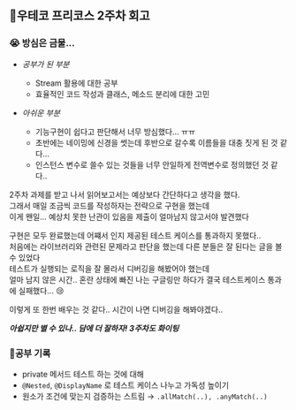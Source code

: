 ## :running:우테코 프리코스 2주차 회고

### **:sob: 방심은 금물...**

- *공부가 된 부분*
	- Stream 활용에 대한 공부
	- 효율적인 코드 작성과 클래스, 메소드 분리에 대한 고민
	

- *아쉬운 부분*
	- 기능구현이 쉽다고 판단해서 너무 방심했다... ㅠㅠ
	- 초반에는 네이밍에 신경을 썻는데 후반으로 갈수록 이름들을 대충 짓게 된 것 같다...
	- 인스턴스 변수로 쓸수 있는 것들을 너무 안일하게 전역변수로 정의했던 것 같다..


 2주차 과제를 받고 나서 읽어보고서는 예상보다 간단하다고 생각을 했다.<br>
그래서 매일 조금씩 코드를 작성하자는 전략으로 구현을 했는데<br>
이게 왠일... 예상치 못한 난관이 있음을 제출이 얼마남지 않고서야 발견했다<br>


 구현은 모두 완료했는데 어쨰서 인지 제공된 테스트 케이스를 통과하지 못했다..<br>
처음에는 라이브러리와 관련된 문제라고 판단을 했는데 다른 분들은 잘 된다는 글을 볼 수 있었다<br>
테스트가 실행되는 로직을 잘 몰라서 디버깅을 해봤어야 했는데<br>
얼마 남지 않은 시간.. 혼란 상태에 빠진 나는 구글링만 하다가 결국 테스트케이스 통과에 실패했다... :cry: <br>

 이렇게 또 한번 배우는 것 같다.. 시간이 나면 디버깅을 해봐야겠다..<br>

***아쉽지만 별 수 있나.. 담에 더 잘하자! 3주차도 화이팅***

### :closed_book:공부 기록
- private 메서드 테스트 하는 것에 대해
- `@Nested`, `@DisplayName` 로 테스트 케이스 나누고 가독성 높이기
- 원소가 조건에 맞는지 검증하는 스트림 → `.allMatch(..), .anyMatch(..)`
